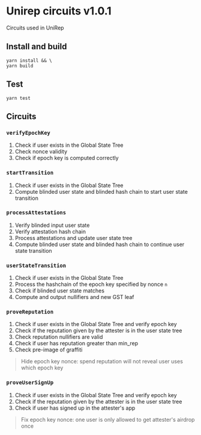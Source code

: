 # Unirep circuits v1.0.1

Circuits used in UniRep

## Install and build

```shell
yarn install && \
yarn build
```

## Test
```shell
yarn test
```

## Circuits
### `verifyEpochKey`
1. Check if user exists in the Global State Tree
2. Check nonce validity
3. Check if epoch key is computed correctly

### `startTransition`
1. Check if user exists in the Global State Tree
2. Compute blinded user state and blinded hash chain to start user state transition

### `processAttestations`
1. Verify blinded input user state
2. Verify attestation hash chain
3. Process attestations and update user state tree
4. Compute blinded user state and blinded hash chain to continue user state transition

### `userStateTransition`
1. Check if user exists in the Global State Tree
2. Process the hashchain of the epoch key specified by nonce `n`
3. Check if blinded user state matches
4. Compute and output nullifiers and new GST leaf

### `proveReputation`
1. Check if user exists in the Global State Tree and verify epoch key
2. Check if the reputation given by the attester is in the user state tree
3. Check reputation nullifiers are valid
4. Check if user has reputation greater than min_rep
5. Check pre-image of graffiti
> Hide epoch key nonce: spend reputation will not reveal user uses which epoch key

### `proveUserSignUp`
1. Check if user exists in the Global State Tree and verify epoch key
2. Check if the reputation given by the attester is in the user state tree
3. Check if user has signed up in the attester's app
> Fix epoch key nonce: one user is only allowed to get attester's airdrop once